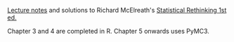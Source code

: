 [Lecture notes](https://www.youtube.com/playlist?list=PLDcUM9US4XdM9_N6XUUFrhghGJ4K25bFc) and solutions to Richard McElreath's [Statistical Rethinking 1st ed.](http://xcelab.net/rm/statistical-rethinking/)

Chapter 3 and 4 are completed in R. Chapter 5 onwards uses PyMC3.